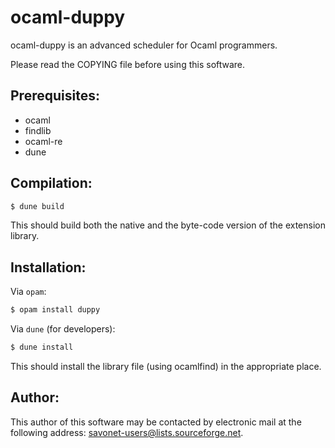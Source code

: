 # ocaml-duppy

ocaml-duppy is an advanced scheduler for Ocaml programmers.

Please read the COPYING file before using this software.

## Prerequisites:

- ocaml
- findlib
- ocaml-re
- dune

## Compilation:

```sh
$ dune build
```

This should build both the native and the byte-code version of the
extension library.

## Installation:

Via `opam`:

```sh
$ opam install duppy
```

Via `dune` (for developers):
```sh
$ dune install
```

This should install the library file (using ocamlfind) in the
appropriate place.

## Author:

This author of this software may be contacted by electronic mail
at the following address: savonet-users@lists.sourceforge.net.
